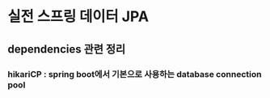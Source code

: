 # 실전 스프링 데이터 JPA 


## dependencies 관련 정리
### hikariCP : spring boot에서 기본으로 사용하는 database connection pool